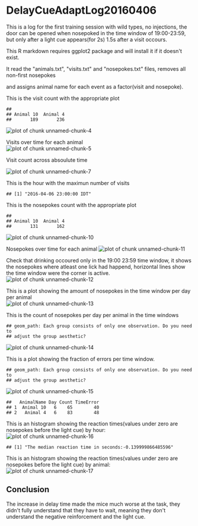DelayCueAdaptLog20160406
=======================

This is a log for the first training session with wild types, no injections, the door can be opened when nosepoked in the time window of 19:00-23:59, but only after a light cue appears(for 2s) 1.5s after a visit occours.



This R markdown requires ggplot2 package and will install it if it doesn't exist.  


It read the "animals.txt", "visits.txt" and "nosepokes.txt" files, removes all non-first nosepokes    

and assigns animal name for each event as a factor(visit and nosepoke).  



This is the visit count with the appropriate plot  

```
## 
## Animal 10  Animal 4 
##       189       236
```

![plot of chunk unnamed-chunk-4](figure/unnamed-chunk-4-1.png)

Visits over time for each animal   
![plot of chunk unnamed-chunk-5](figure/unnamed-chunk-5-1.png)

Visit count across absoulute time  


![plot of chunk unnamed-chunk-7](figure/unnamed-chunk-7-1.png)



This is the hour with the maximun number of visits  

```
## [1] "2016-04-06 23:00:00 IDT"
```


This is the nosepokes count with the appropriate plot 

```
## 
## Animal 10  Animal 4 
##       131       162
```

![plot of chunk unnamed-chunk-10](figure/unnamed-chunk-10-1.png)


Nosepokes over time for each animal
![plot of chunk unnamed-chunk-11](figure/unnamed-chunk-11-1.png)

Check that drinking occoured only in the 19:00 23:59 time window, it shows the nosepokes where atleast one lick had happend, horizontal lines show the time window were the corner is active.
![plot of chunk unnamed-chunk-12](figure/unnamed-chunk-12-1.png)


This is a plot showing the amount of nosepokes in the time window per day per animal  
![plot of chunk unnamed-chunk-13](figure/unnamed-chunk-13-1.png)

This is the count of nosepokes per day per animal in the time windows

```
## geom_path: Each group consists of only one observation. Do you need to
## adjust the group aesthetic?
```

![plot of chunk unnamed-chunk-14](figure/unnamed-chunk-14-1.png)

This is a plot showing the fraction of errors per time window.

```
## geom_path: Each group consists of only one observation. Do you need to
## adjust the group aesthetic?
```

![plot of chunk unnamed-chunk-15](figure/unnamed-chunk-15-1.png)

```
##   AnimalName Day Count TimeError
## 1  Animal 10   6    65        40
## 2   Animal 4   6    83        48
```

This is an histogram showing the reaction times(values under zero are nosepokes before the light cue) by hour:  
![plot of chunk unnamed-chunk-16](figure/unnamed-chunk-16-1.png)

```
## [1] "The median reaction time in seconds:-0.139999866485596"
```
This is an histogram showing the reaction times(values under zero are nosepokes before the light cue) by animal:
![plot of chunk unnamed-chunk-17](figure/unnamed-chunk-17-1.png)

## Conclusion
The increase in delay time made the mice much worse at the task, they didn't fully understand that they have to wait, meaning they don't understand the negative reinforcement and the light cue.
